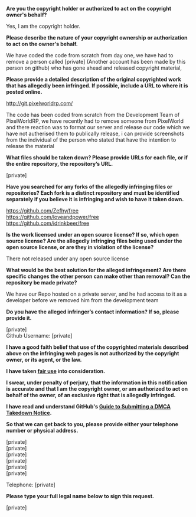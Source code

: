 **Are you the copyright holder or authorized to act on the copyright owner's behalf?**

Yes, I am the copyright holder.

**Please describe the nature of your copyright ownership or authorization to act on the owner's behalf.**

We have coded the code from scratch from day one, we have had to remove a person called [private] (Another account has been made by this person on github) who has gone ahead and released copyright material,

**Please provide a detailed description of the original copyrighted work that has allegedly been infringed. If possible, include a URL to where it is posted online.**

http://git.pixelworldrp.com/

The code has been coded from scratch from the Development Team of PixelWorldRP, we have recently had to remove someone from PixelWorld and there reaction was to format our server and release our code which we have not autherised them to publically release, i can provide screenshots from the individual of the person who stated that have the intention to release the material

**What files should be taken down? Please provide URLs for each file, or if the entire repository, the repository’s URL.**

[private]

**Have you searched for any forks of the allegedly infringing files or repositories? Each fork is a distinct repository and must be identified separately if you believe it is infringing and wish to have it taken down.**

https://github.com/Zefhy/free  
https://github.com/loveandpower/free  
https://github.com/idrinkbeer/free

**Is the work licensed under an open source license? If so, which open source license? Are the allegedly infringing files being used under the open source license, or are they in violation of the license?**

There not released under any open source license

**What would be the best solution for the alleged infringement? Are there specific changes the other person can make other than removal? Can the repository be made private?**

We have our Repo hosted on a private server, and he had access to it as a developer before we removed him from the development team

**Do you have the alleged infringer’s contact information? If so, please provide it.**

[private]  
Github Username: [private]

**I have a good faith belief that use of the copyrighted materials described above on the infringing web pages is not authorized by the copyright owner, or its agent, or the law.**

**I have taken <a href="https://www.lumendatabase.org/topics/22">fair use</a> into consideration.**

**I swear, under penalty of perjury, that the information in this notification is accurate and that I am the copyright owner, or am authorized to act on behalf of the owner, of an exclusive right that is allegedly infringed.**

**I have read and understand GitHub's <a href="https://help.github.com/articles/guide-to-submitting-a-dmca-takedown-notice/">Guide to Submitting a DMCA Takedown Notice</a>.**

**So that we can get back to you, please provide either your telephone number or physical address.**

[private]  
[private]  
[private]  
[private]  
[private]  
[private]

Telephone: [private]

**Please type your full legal name below to sign this request.**

[private]
